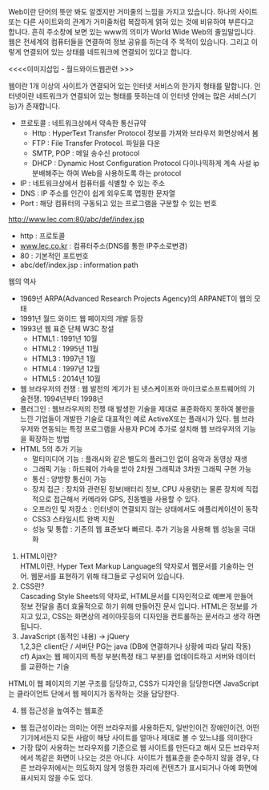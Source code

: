 Web이란 단어의 뜻만 봐도 알겠지만 거미줄의 느낌을 가지고 있습니다.
하나의 사이트 또는 다른 사이트와의 관계가 거미줄처럼 복잡하게 얽혀 있는 것에 비유하여 부른다고 합니다. 흔히 주소창에 보면 있는 www의 의미가
World Wide Web의 줄임말입니다.
웹은 전세계의 컴퓨터들을 연결하여 정보 공유를 하는데 주 목적이 있습니다.
그리고 이렇게 연결되어 있는 상태를 네트워크에 연결되어 있다고 합니다.
  
<<<<이미지삽입 - 월드와이드웹관련 >>>
  
웹이란 1개 이상의 사이트가 연결되어 있는 인터넷 서비스의 한가지 형태를 말합니다.
인터넷이란 네트워크가 연결되어 있는 형태를 뜻하는데 이 인터넷 안에는 많은 서비스(기능)가 존재합니다.
 - 프로토콜 : 네트워크상에서 약속한 통신규약
   - Http : HyperText Transfer Protocol 정보를 가져와 브라우저 화면상에서 봄
   - FTP : File Transfer Protocol. 파일을 다운
   - SMTP, POP : 메일 송수신 protocol
   - DHCP : Dynamic Host Configuration Protocol 다이나믹하게 계속 사설 ip 분배해주는 하여 Web을 사용하도록 하는 protocol
 - IP : 네트워크상에서 컴퓨터를 식별할 수 있는 주소
 - DNS : IP 주소를 인간이 쉽게 외우도록 맵핑한 문자열
 - Port : 해당 컴퓨터의 구동되고 있는 프로그램을 구분할 수 있는 번호
  
http://www.lec.com:80/abc/def/index.jsp
 - http : 프로토콜
 - www.lec.co.kr : 컴퓨터주소(DNS를 통한 IP주소로변경)
 - 80 : 기본적인 포트번호
 - abc/def/index.jsp : information path
  
웹의 역사
 - 1969년 ARPA(Advanced Research Projects Agency)의 ARPANET이 웹의 모태
 - 1991년 월드 와이드 웹 페이지의 개발 등장
 - 1993년 웹 표준 단체 W3C 창설
   - HTML1 : 1991년 10월
   - HTML2 : 1995년 11월
   - HTML3 : 1997년 1월
   - HTML4 : 1997년 12월
   - HTML5 : 2014년 10월
 - 웹 브라우저의 전쟁 : 웹 발전의 계기가 된 넷스케이프와 마이크로소프트웨어의 기술전쟁. 1994년부터 1998년
 - 플러그인 : 웹브라우저의 전쟁 때 발생한 기술을 제대로 표준화하지 못하여 불만을 느낀 기업들이 개발한 기술로 대표적인 예로 ActiveX또는 플래시가 있다. 웹 브라우저와 연동되는 특정 프로그램을 사용자 PC에 추가로 설치해 웹 브라우저의 기능을 확장하는 방법
 - HTML 5의 추가 기능
   - 멀티미디어 기능 : 플래시와 같은 별도의 플러그인 없이 음악과 동영상 재생
   - 그래픽 기능 : 하드웨어 가속을 받아 2차원 그래픽과 3차원 그래픽 구현 가능
   - 통신 : 양방향 통신이 가능
   - 장치 접근 : 장치와 관련된 정보(배터리 정보, CPU 사용량)는 물론 장치에 직접적으로 접근해서 카메라와 GPS, 진동벨을 사용할 수 있다.
   - 오프라인 및 저장소 : 인터넷이 연결되지 않는 상태에서도 애플리케이션이 동작
   - CSS3 스타일시트 완벽 지원
   - 성능 및 통합 : 기존의 웹 표준보다 빠르다. 추가 기능을 사용해 웹 성능을 극대화

 1. HTML이란?  
HTML이란, Hyper Text Markup Language의 약자로서 웹문서를 기술하는 언어. 
웹문서를 표현하기 위해 태그들로 구성되어 있습니다.
 2. CSS란?  
Cascading Style Sheets의 약자로, HTML문서를 디자인적으로 예쁘게 만들어 정보 전달을 좀더 효율적으로 하기 위해 만들어진 문서 입니다. 
HTML은 정보를 가지고 있고, CSS는 화면상의 레이아웃등의 디자인을 컨트롤하는 문서라고 생각 하면 됩니다.
 3. JavaScript (동적인 내용) -> jQuery  
1,2,3은 client단 / 서버단 PG는 java (DB에 연결하거나 상황에 따라 달리 작동)
cf) Ajax는 웹 페이지의 특정 부분(특정 태그 부분)를 업데이트하고 서버와 데이터를 교환하는 기술

HTML이 웹 페이지의 기본 구조를 담당하고, CSS가 디자인을 담당한다면 JavaScript는 클라이언트 단에서 웹 페이지가 동작하는 것을 담당한다.

 4. 웹 접근성을 높여주는 웹표준  
 - 웹 접근성이라는 의미는 어떤 브라우저를 사용하든지, 일반인이건 장애인이건, 어떤 기기에서든지 모든 사람이 해당 사이트를 얼마나 제대로 볼 수 있느냐를 의미한다
 - 가장 많이 사용하는 브라우저를 기준으로 웹 사이트를 만든다고 해서 모든 브라우저에서 똑같은 화면이 나오는 것은 아니다. 사이트가 웹표준을 준수하지 않을 경우, 다른 브라우저에서는 의도하지 않게 엉뚱한 자리에 컨텐츠가 표시되거나 아예 화면에 표시되지 않을 수도 있다.









